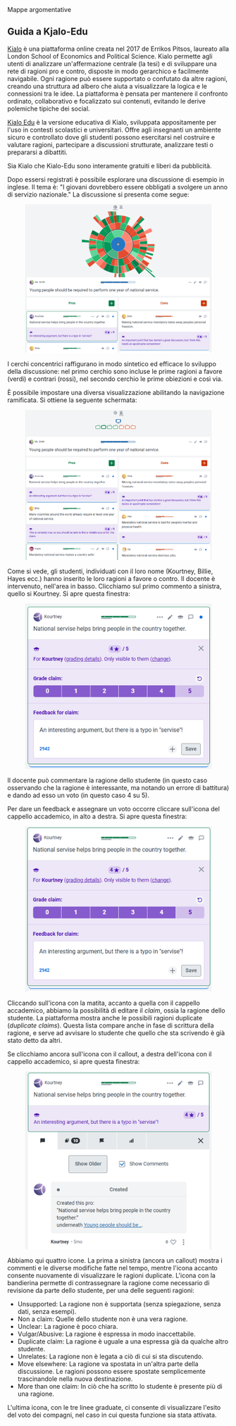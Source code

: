 <link rel="stylesheet" href="../assets/style.css">

<div class="button orange">
Mappe argomentative
</div>

## Guida a Kjalo-Edu

[Kialo](https://www.kialo.com) è una piattaforma online creata nel 2017 de Errikos Pitsos, laureato alla London School of Economics and Political Science. 
Kialo permette agli utenti di analizzare un'affermazione centrale (la tesi) e di sviluppare una rete di ragioni pro e contro, disposte in modo gerarchico e facilmente navigabile. Ogni ragione può essere supportato o confutato da altre ragioni, creando una struttura ad albero che aiuta a visualizzare la logica e le connessioni tra le idee. La piattaforma è pensata per mantenere il confronto ordinato, collaborativo e focalizzato sui contenuti, evitando le derive polemiche tipiche dei social.

[Kialo Edu](https://www.kialo-edu.com) è la versione educativa di Kialo, sviluppata appositamente per l'uso in contesti scolastici e universitari. Offre agli insegnanti un ambiente sicuro e controllato dove gli studenti possono esercitarsi nel costruire e valutare ragioni, partecipare a discussioni strutturate, analizzare testi o prepararsi a dibattiti.

Sia Kialo che Kialo-Edu sono interamente gratuiti e liberi da pubblicità.

Dopo essersi registrati è possibile esplorare una discussione di esempio in inglese. Il tema è: "I giovani dovrebbero essere obbligati a svolgere un anno di servizio nazionale."
La discussione si presenta come segue:

<figure>
  <img src="immagini/kjalo-01.png">
</figure>

I cerchi concentrici raffigurano in modo sintetico ed efficace lo sviluppo della discussione: nel primo cerchio sono incluse le prime ragioni a favore (verdi) e contrari (rossi), nel secondo cerchio le prime obiezioni e così via.

È possibile impostare una diversa visualizzazione abilitando la navigazione ramificata. Si ottiene la seguente schermata: 


<figure>
  <img src="immagini/kjalo-02.png">
</figure>

Come si vede, gli studenti, individuati con il loro nome (Kourtney, Billie, Hayes ecc.) hanno inserito le loro ragioni a favore o contro. Il docente è intervenuto, nell'area in basso. Clicchiamo sul primo commento a sinistra, quello si Kourtney. Si apre questa finestra:

<figure>
  <img src="immagini/kjalo-03.png">
</figure>

Il docente può commentare la ragione dello studente (in questo caso osservando che la ragione è interessante, ma notando un errore di battitura) e dando ad esso un voto (in questo caso 4 su 5).

Per dare un feedback e assegnare un voto occorre cliccare sull'icona del cappello accademico, in alto a destra. Si apre questa finestra:

<figure>
  <img src="immagini/kjalo-04.png">
</figure>

Cliccando sull'icona con la matita, accanto a quella con il cappello accademico, abbiamo la possibilità di editare il _claim_, ossia la ragione dello studente. La piattaforma mostra anche le possibili ragioni duplicate (_duplicate claims_). Questa lista compare anche in fase di scrittura della ragione, e serve ad avvisare lo studente che quello che sta scrivendo è già stato detto da altri.

Se clicchiamo ancora sull'icona con il callout, a destra dell'icona con il cappello accademico, si apre questa finestra:

<figure>
  <img src="immagini/kjalo-05.png">
</figure>

Abbiamo qui quattro icone. La prima a sinistra (ancora un callout) mostra i commenti e le diverse modifiche fatte nel tempo, mentre l'icona accanto consente nuovamente di visualizzare le ragioni duplicate. L'icona con la bandierina permette di contrassegnare la ragione come necessario di revisione da parte dello studente, per una delle seguenti ragioni:
- Unsupported: La ragione non è supportata (senza spiegazione, senza dati, senza esempi).
- Non a claim: Quelle dello studente non è una vera ragione.
- Unclear: La ragione è poco chiara.
- Vulgar/Abusive: La ragione è espressa in modo inaccettabile.
- Duplicate claim: La ragione è uguale a una espressa già da qualche altro studente.
- Unrelates: La ragione non è legata a ciò di cui si sta discutendo.
- Move elsewhere: La ragione va spostata in un'altra parte della discussione. Le ragioni possono essere spostate semplicemente trascinandole nella nuova destinazione.
- More than one claim: In ciò che ha scritto lo studente è presente più di una ragione.
  
L'ultima icona, con le tre linee graduate, ci consente di visualizzare l'esito del voto dei compagni, nel caso in cui questa funzione sia stata attivata.


